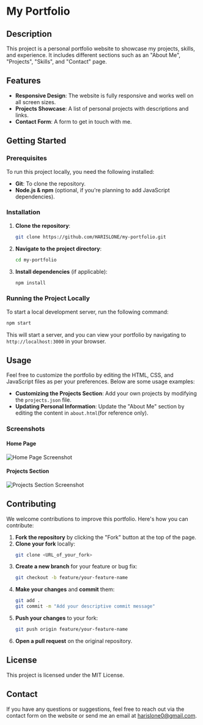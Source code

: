 # My Portfolio

## Description
This project is a personal portfolio website to showcase my projects, skills, and experience. It includes different sections such as an "About Me", "Projects", "Skills", and "Contact" page.

## Features
- **Responsive Design**: The website is fully responsive and works well on all screen sizes.
- **Projects Showcase**: A list of personal projects with descriptions and links.
- **Contact Form**: A form to get in touch with me.

## Getting Started

### Prerequisites
To run this project locally, you need the following installed:
- **Git**: To clone the repository.
- **Node.js & npm** (optional, if you're planning to add JavaScript dependencies).

### Installation
1. **Clone the repository**:
   ```bash
   git clone https://github.com/HARISLONE/my-portfolio.git
   ```
2. **Navigate to the project directory**:
   ```bash
   cd my-portfolio
   ```
3. **Install dependencies** (if applicable):
   ```bash
   npm install
   ```

### Running the Project Locally
To start a local development server, run the following command:
```bash
npm start
```
This will start a server, and you can view your portfolio by navigating to `http://localhost:3000` in your browser.

## Usage
Feel free to customize the portfolio by editing the HTML, CSS, and JavaScript files as per your preferences. Below are some usage examples:

- **Customizing the Projects Section**: Add your own projects by modifying the `projects.json` file.
- **Updating Personal Information**: Update the "About Me" section by editing the content in `about.html`(for reference only).

### Screenshots
#### Home Page
![Home Page Screenshot](screenshots/homepage.png)

#### Projects Section
![Projects Section Screenshot](screenshots/projects.png)

## Contributing

We welcome contributions to improve this portfolio. Here's how you can contribute:

1. **Fork the repository** by clicking the "Fork" button at the top of the page.
2. **Clone your fork** locally:
   ```bash
   git clone <URL_of_your_fork>
   ```
3. **Create a new branch** for your feature or bug fix:
   ```bash
   git checkout -b feature/your-feature-name
   ```
4. **Make your changes** and **commit** them:
   ```bash
   git add .
   git commit -m "Add your descriptive commit message"
   ```
5. **Push your changes** to your fork:
   ```bash
   git push origin feature/your-feature-name
   ```
6. **Open a pull request** on the original repository.

## License
This project is licensed under the MIT License.

## Contact
If you have any questions or suggestions, feel free to reach out via the contact form on the website or send me an email at [harislone0@gmail.com](mailto:your-email@example.com).

